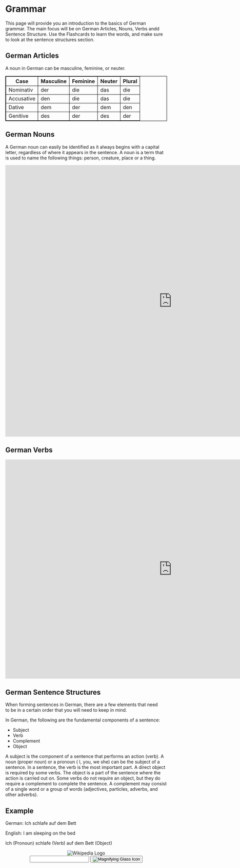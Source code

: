 <h1>Grammar</h1>
<p>This page will provide you an introduction to the basics of German grammar. The main focus will be on German Articles, Nouns, Verbs andd Sentence Structure. Use the Flashcards to learn the words, and make sure to look at the sentence structures section.</p>

<html>
<style>
table, th, td {
  border:1px solid black;

}
</style>
<body>

<h2>German Articles</h2>
<p>A noun in German can be masculine, feminine, or neuter.</p>

<table style="width:100%">
  <tr>
    <th>Case</th>
    <th>Masculine</th>
    <th>Feminine</th>
    <th>Neuter</th>
    <th>Plural</th>
  </tr>
  <tr>
    <td>Nominativ</td>
    <td>der</td>
    <td>die</td>
    <td>das</td>
    <td>die</td>
  </tr>
  <tr>
    <td>Accusative</td>
    <td>den</td>
    <td>die</td>
    <td>das</td>
    <td>die</td>
  </tr>
  <tr>
    <td>Dative</td>
    <td>dem</td>
    <td>der</td>
    <td>dem</td>
    <td>den</td>
  </tr>
  <tr>
    <td>Genitive</td>
    <td>des</td>
    <td>der</td>
    <td>des</td>
    <td>der</td>
  </tr>
  
</table>

</body>
</html>

<h2>German Nouns</h2>
<p>A German noun can easily be identified as it always begins with a capital letter, regardless of where it appears in the sentence. A noun is a term that is used to name the following things: person, creature, place or a thing.</p>

<iframe src="https://h5p.org/h5p/embed/1240678" width="1038" height="845" frameborder="0" allowfullscreen="allowfullscreen" allow="geolocation *; microphone *; camera *; midi *; encrypted-media *" title="Common German Nouns"></iframe><script src="https://h5p.org/sites/all/modules/h5p/library/js/h5p-resizer.js" charset="UTF-8"></script>

<h2>German Verbs</h2> 
<iframe src="https://h5p.org/h5p/embed/1229091" width="1038" height="682" frameborder="0" allowfullscreen="allowfullscreen" allow="geolocation *; microphone *; camera *; midi *; encrypted-media *" title="German verbs"></iframe><script src="https://h5p.org/sites/all/modules/h5p/library/js/h5p-resizer.js" charset="UTF-8"></script>

<h2>German Sentence Structures</h2>
<p>When forming sentences in German, there are a few elements that need to be in a certain order that you will need to keep in mind.</p>

<p>In German, the following are the fundamental components of a sentence:</p>
<ul>
<li>Subject</li>
<li>Verb</li>
<li>Complement</li>
<li>Object&nbsp;</li>
</ul>

<p>A subject is the component of a sentence that performs an action (verb). A noun (proper noun) or a pronoun ( I, you, we she) can be the subject of a sentence. In a sentence, the verb is the most important part. A direct object is required by some verbs. The object is a part of the sentence where the action is carried out on. Some verbs do not require an object, but they do require a complement to complete the sentence. A complement may consist of a single word or a group of words (adjectives, particles, adverbs, and other adverbs).</p>

<h2>Example</h2>
<p>German: Ich schlafe auf dem Bett</p>
<p>English: I am sleeping on the bed</p>
<p>Ich (Pronoun) schlafe (Verb) auf dem Bett (Object)</p>
  
  
<header class="searchForm-container">
<img src="https://image.ibb.co/e6vOFQ/wikipedia.png" alt="Wikipedia Logo">
<form class="searchForm">
        <input type="search" class="searchForm-input">
        <button type="submit" class="icon searchIcon">
          <img src="https://image.ibb.co/cpG8zk/search.png" alt="Magnifying Glass Icon">
        </button>
      </form>
</header>
<section class="searchResults"></section>
<script src="wiki.js"></script>
